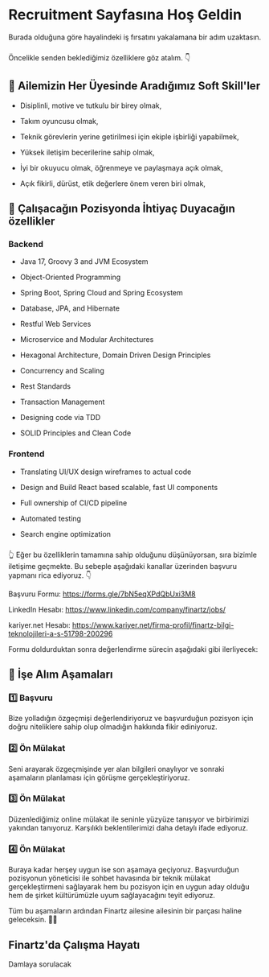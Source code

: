 # Recruitment Sayfasına Hoş Geldin 
Burada olduğuna göre hayalindeki iş fırsatını yakalamana bir adım uzaktasın. 

###
Öncelikle senden beklediğimiz özelliklere göz atalım. 👇


## 💫 Ailemizin Her Üyesinde Aradığımız Soft Skill'ler 

- Disiplinli, motive ve tutkulu bir birey olmak,

- Takım oyuncusu olmak,

- Teknik görevlerin yerine getirilmesi için ekiple işbirliği yapabilmek,

- Yüksek iletişim becerilerine sahip olmak,

- İyi bir okuyucu olmak, öğrenmeye ve paylaşmaya açık olmak,
  
- Açık fikirli, dürüst, etik değerlere önem veren biri olmak,

## 💫 Çalışacağın Pozisyonda İhtiyaç Duyacağın özellikler

### Backend

- Java 17, Groovy 3 and JVM Ecosystem

- Object-Oriented Programming

- Spring Boot, Spring Cloud and Spring Ecosystem

- Database, JPA, and Hibernate

- Restful Web Services

- Microservice and Modular Architectures

- Hexagonal Architecture, Domain Driven Design Principles

- Concurrency and Scaling

- Rest Standards

- Transaction Management

- Designing code via TDD

- SOLID Principles and Clean Code


### Frontend

- Translating UI/UX design wireframes to actual code

- Design and Build React based scalable, fast UI components

- Full ownership of CI/CD pipeline

- Automated testing

- Search engine optimization


###

👆 Eğer bu özelliklerin tamamına sahip olduğunu düşünüyorsan, sıra bizimle iletişime geçmekte. Bu sebeple aşağıdaki kanallar üzerinden başvuru yapmanı rica ediyoruz. 👇

Başvuru Formu: https://forms.gle/7bN5eqXPdQbUxi3M8


LinkedIn Hesabı: https://www.linkedin.com/company/finartz/jobs/


kariyer.net Hesabı: https://www.kariyer.net/firma-profil/finartz-bilgi-teknolojileri-a-s-51798-200296




Formu doldurduktan sonra değerlendirme sürecin aşağıdaki gibi ilerliyecek:

## 📌 İşe Alım Aşamaları

### 1️⃣ Başvuru
Bize yolladığın özgeçmişi değerlendiriyoruz ve başvurduğun pozisyon için doğru niteliklere sahip olup olmadığın hakkında fikir ediniyoruz.

### 2️⃣ Ön Mülakat
Seni arayarak özgeçmişinde yer alan bilgileri onaylıyor ve sonraki aşamaların planlaması için görüşme gerçekleştiriyoruz.

### 3️⃣ Ön Mülakat
Düzenlediğimiz online mülakat ile seninle yüzyüze tanışıyor ve birbirimizi yakından tanıyoruz. Karşılıklı beklentilerimizi daha detaylı ifade ediyoruz.

### 4️⃣ Ön Mülakat
Buraya kadar herşey uygun ise son aşamaya geçiyoruz. Başvurduğun pozisyonun yöneticisi ile sohbet havasında bir teknik mülakat gerçekleştirmeni sağlayarak hem bu pozisyon için en uygun aday olduğu hem de  şirket kültürümüzle uyum sağlayacağını teyit ediyoruz.


Tüm bu aşamaların ardından Finartz ailesine ailesinin bir parçası haline geleceksin. 🤩🚀




## Finartz'da Çalışma Hayatı 
Damlaya sorulacak
